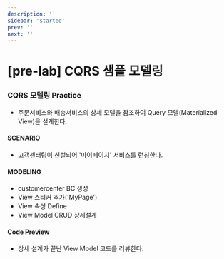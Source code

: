 ```yaml
---
description: ''
sidebar: 'started'
prev: ''
next: ''
---
```


# [pre-lab] CQRS 샘플 모델링

### CQRS 모델링 Practice

- 주문서비스와 배송서비스의 상세 모델을 참조하여 Query 모델(Materialized View)을 설계한다.

#### SCENARIO
- 고객센터팀이 신설되어 '마이페이지' 서비스를 런칭한다.

#### MODELING
- customercenter BC 생성
- View 스티커 추가('MyPage')
- View 속성 Define
- View Model CRUD 상세설계

#### Code Preview
- 상세 설계가 끝난 View Model 코드를 리뷰한다.

